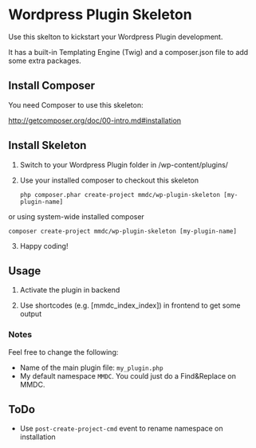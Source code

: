 # Wordpress Plugin Skeleton

Use this skelton to kickstart your Wordpress Plugin development.

It has a built-in Templating Engine (Twig) and a composer.json file to add some extra packages.

## Install Composer

You need Composer to use this skeleton:

<http://getcomposer.org/doc/00-intro.md#installation>

## Install Skeleton

1. Switch to your Wordpress Plugin folder in /wp-content/plugins/

2. Use your installed composer to checkout this skeleton

   `php composer.phar create-project mmdc/wp-plugin-skeleton [my-plugin-name]`

or using system-wide installed composer

   `composer create-project mmdc/wp-plugin-skeleton [my-plugin-name]`

3. Happy coding!

## Usage

1. Activate the plugin in backend

2. Use shortcodes (e.g. [mmdc_index_index]) in frontend to get some output

### Notes

Feel free to change the following:

*  Name of the main plugin file: `my_plugin.php`
*  My default namespace `MMDC`. You could just do a Find&Replace on MMDC.

## ToDo

* Use `post-create-project-cmd` event to rename namespace on installation
